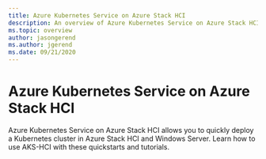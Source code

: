 ```yaml
---
title: Azure Kubernetes Service on Azure Stack HCI
description: An overview of Azure Kubernetes Service on Azure Stack HCI
ms.topic: overview
author: jasongerend
ms.author: jgerend
ms.date: 09/21/2020
---
```

# Azure Kubernetes Service on Azure Stack HCI

Azure Kubernetes Service on Azure Stack HCI allows you to quickly deploy a Kubernetes cluster in Azure Stack HCI and Windows Server. Learn how to use AKS-HCI with these quickstarts and tutorials.